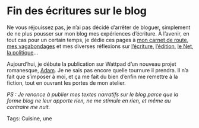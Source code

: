 # Fin des écritures sur le blog

Ne vous réjouissez pas, je n’ai pas décidé d’arrêter de bloguer, simplement de ne plus pousser sur mon blog mes expériences d’écriture. À l’avenir, en tout cas pour un certain temps, je dédie ces pages à [mon carnet de route](http://tcrouzet.com/tag/carnet-de-route/?serial=1), [mes vagabondages](http://tcrouzet.com/tag/vagabondage/?serial=1) et mes diverses réflexions sur [l’écriture](http://tcrouzet.com/tag/netlitterature/?serial=1), [l’édition](http://tcrouzet.com/tag/edition/?serial=1), [le Net](http://tcrouzet.com/tag/netculture/?serial=1), [la politique](http://tcrouzet.com/tag/politique/?serial=1)…

Aujourd’hui, je débute la publication sur Wattpad d’un nouveau projet romanesque, [Adam](http://my.w.tt/UiNb/PnbtfTA1YC). Je ne sais pas encore quelle tournure il prendra. Il n’a fait que s’imposer à moi, et ça me fait du bien d’enfin me remettre à la fiction, tout en ouvrant les portes de mon atelier.

*PS : Je renonce à publier mes textes narratifs sur le blog parce que la forme blog ne leur apporte rien, ne me stimule en rien, et même au contraire me nuit.*

Tags: Cuisine, une